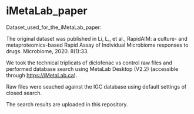 # iMetaLab_paper
Dataset_used_for_the_iMetaLab_paper:

The original dataset was published in Li, L., et al., RapidAIM: a culture- and metaproteomics-based Rapid Assay of Individual Microbiome responses to drugs. Microbiome, 2020. 8(1):33.

We took the technical triplicats of diclofenac vs control raw files and performed database search using MetaLab Desktop (V2.2)  (accessible through https://iMetaLab.ca).

Raw files were seached against the IGC database using default settings of closed search. 

The search results are uploaded in this repository.
